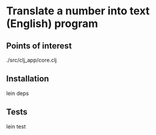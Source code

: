 # Translate a number into text (English) program



## Points of interest

./src/clj_app/core.clj

## Installation

lein deps

## Tests

lein test

